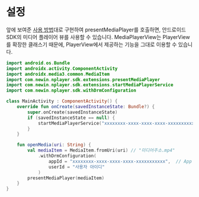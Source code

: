 # 설정

앞에 보여준 [사용 방법](../../how_to_use/home.md)대로 구현하여 presentMediaPlayer를 호출하면, 안드로이드 SDK의 미디어 플레이어 뷰를 사용할 수 있습니다. MediaPlayerView는 PlayerView를 확장한 클래스기 때문에, PlayerView에서 제공하는 기능을 그대로 이용할 수 있습니다. 

```kotlin
import android.os.Bundle
import androidx.activity.ComponentActivity
import androidx.media3.common.MediaItem
import com.newin.nplayer.sdk.extensions.presentMediaPlayer
import com.newin.nplayer.sdk.extensions.startMediaPlayerService
import com.newin.nplayer.sdk.withDrmConfiguration

class MainActivity : ComponentActivity() {
    override fun onCreate(savedInstanceState: Bundle?) {
        super.onCreate(savedInstanceState)
        if (savedInstanceState == null) {
            startMediaPlayerService("xxxxxxxx-xxxx-xxxx-xxxx-xxxxxxxxxxx")  // App 아이디
        }
    }

    fun openMedia(uri: String) {
        val mediaItem = MediaItem.fromUri(uri) // "미디어주소.mp4"
            .withDrmConfiguration(
                appId = "xxxxxxxx-xxxx-xxxx-xxxx-xxxxxxxxxxx",  // App 아이디
                userId = "사용자 아이디"
            )
        presentMediaPlayer(mediaItem)
    }
}
```